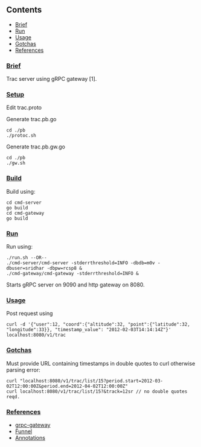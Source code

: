 ## Contents
- [Brief](#brief)
- [Run](#run)
- [Usage](#usage)
- [Gotchas](#gotchas)
- [References](#references)

### [Brief](#brief)
Trac server using gRPC gateway [1]. 

### [Setup](#setup)

Edit trac.proto

Generate trac.pb.go
```
cd ./pb
./protoc.sh
```

Generate trac.pb.gw.go
```
cd ./pb
./gw.sh 

```

### [Build](#build)

Build using:
```
cd cmd-server
go build
cd cmd-gateway
go build
```

### [Run](#run)
Run using:
```
./run.sh --OR--
./cmd-server/cmd-server -stderrthreshold=INFO -dbdb=m0v -dbuser=sridhar -dbpw=rcsp8 &
./cmd-gateway/cmd-gateway -stderrthreshold=INFO &
```
Starts gRPC server on 9090 and http gateway on 8080. 

### [Usage](#usage)

Post request using 
```
curl -d '{"user":12, "coord":{"altitude":32, "point":{"latitude":32, "longitude":33}}, "timestamp_value": "2012-02-03T14:14:14Z"}' localhost:8080/v1/trac
```

### [Gotchas](#gotchas)

Must provide URL containing timestamps in double quotes to curl otherwise parsing error:
```
curl "localhost:8080/v1/trac/list/15?period.start=2012-03-02T12:00:00Z&period.end=2012-04-02T12:00:00Z"
curl localhost:8080/v1/trac/list/15?&track=12sr // no double quotes reqd.
```

### [References](#references)
+ [grpc-gateway](https://github.com/grpc-ecosystem/grpc-gateway)
+ [Funnel](https://github.com/agnivade/funnel)
+ [Annotations](https://github.com/google/go-genproto/blob/master/googleapis/api/annotations/http.pb.go)

